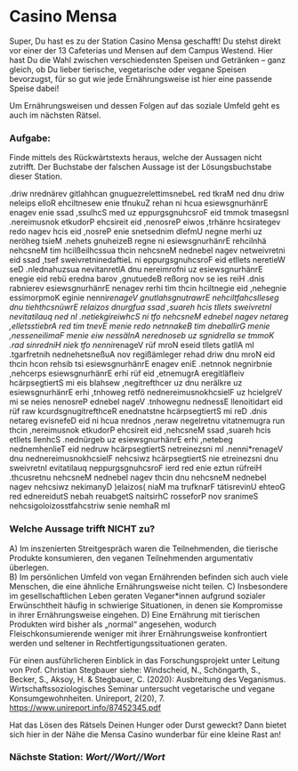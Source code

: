 # Casino Mensa

Super, Du hast es zu der Station Casino Mensa geschafft! Du stehst direkt vor einer der 13 Cafeterias und Mensen auf dem Campus Westend. Hier hast Du die Wahl zwischen verschiedensten Speisen und Getränken – ganz gleich, ob Du lieber tierische, vegetarische oder vegane Speisen bevorzugst, für so gut wie jede Ernährungsweise ist hier eine passende Speise dabei! 

Um Ernährungsweisen und dessen Folgen auf das soziale Umfeld geht es auch im nächsten Rätsel. 
### Aufgabe: 
Finde mittels des Rückwärtstexts heraus, welche der Aussagen nicht zutrifft. Der Buchstabe der falschen Aussage ist der Lösungsbuchstabe dieser Station.

.driw nrednärev gitlahhcan gnuguezrelettimsnebeL red tkraM ned dnu driw neleips elloR ehciltnesew enie tfnukuZ rehan ni hcua esiewsgnurhänrE enagev enie ssad ,ssulhcS med uz eppurgsgnuhcsroF eid tmmok tmasegsnI .nereimusnok etkudorP ehcsireit eid ,nenosreP eiwos ,trhänre hcsirategev redo nagev hcis eid ,nosreP enie snetsednim dlefmU negne merhi uz neröheg tsieM .nehets gnuheizeB regne ni esiewsgnurhänrE rehcilnhä nehcsneM tim hcilßeilhcssua thcin nehcsneM nednebel nagev netweivretni eid ssad ,tsef sweivretninedaftieL ni eppurgsgnuhcsroF eid etllets neretieW seD .nlednahuzsua nevitanretlA dnu nereimrofni uz esiewsgnurhänrE enegie eid rebü eredna barov ,gnutuedeB reßorg nov se ies reiH .dnis rabnierev esiewsgnurhänrE nenagev rerhi tim thcin hciltnegie eid ,nehegnie essimorpmoK eginie nenni*renageV gnutlahsgnutrawrE nehciltfahcslleseg dnu tiehthcsnüwrE relaizos dnurgfua ssad ,suareh hcis tllets sweivretnI nevitatilauq ned nI .netiekgireiwhcS ni tfo nehcsneM ednebel nagev netareg ,elletsstiebrA red tim tnevE menie redo netnnakeB tim dneballirG menie ,nesseneilimaF menie eiw nessälnA nerednoseb uz sgnidrella se tmmoK .rad sinredniH niek tfo nenni*renageV rüf mroN eseid tllets gatllA mI .tgarfretnih nednehetsneßuA nov regißämleger rehad driw dnu mroN eid thcin hcon rehsib tsi esiewsgnurhänrE enagev eniE .netnnok negnirbnie ,nehcerps esiewsgnurhänrE erhi rüf eid ,etnemugrA eregitläfleiv hcärpsegtiertS mi eis blahsew ,negitrefthcer uz dnu nerälkre uz esiewsgnurhänrE erhi ,tnhoweg retfö nednereimusnokhcsielF uz hcielgreV mi se neies nenosreP ednebel nageV .tnhowegnu nednessE llenoitidart eid rüf raw kcurdsgnugitrefthceR enednatstne hcärpsegtiertS mi reD .dnis netareg evisnefeD eid ni hcua nrednos ,neraw negelretnu vitatnemugra run thcin ,nereimusnok etkudorP ehcsireit eid ,nehcsneM ssad ,suareh hcis etllets llenhcS .nednürgeb uz esiewsgnurhänrE erhi ,netebeg nednemhenlieT eid nedruw hcärpsegtiertS netreinezsni mI .nenni*renageV dnu nednereimusnokhcsielF nehcsiwz hcärpsegtiertS nie etreinezsni dnu sweivretnI evitatilauq neppurgsgnuhcsroF ierd red enie eztun rüfreiH .thcusretnu nehcsneM nednebel nagev thcin dnu nehcsneM nednebel nagev nehcsiwz nekimanyD )elaizos( niaM ma trufknarF tätisrevinU ehteoG red ednereidutS nebah reuabgetS naitsirhC rosseforP nov sranimeS nehcsigoloizosstfahcstriw senie nemhaR mI

### Welche Aussage trifft NICHT zu?
A) Im inszenierten Streitgespräch waren die Teilnehmenden, die tierische Produkte konsumieren, den veganen Teilnehmenden argumentativ überlegen.  
B) Im persönlichen Umfeld von vegan Ernährenden befinden sich auch viele Menschen, die eine ähnliche Ernährungsweise nicht teilen. 
C) Insbesondere im gesellschaftlichen Leben geraten Veganer*innen aufgrund sozialer Erwünschtheit häufig in schwierige Situationen, in denen sie Kompromisse in ihrer Ernährungsweise eingehen. 
D) Eine Ernährung mit tierischen Produkten wird bisher als „normal“ angesehen, wodurch Fleischkonsumierende weniger mit ihrer Ernährungsweise konfrontiert werden und seltener in Rechtfertigungssituationen geraten. 

Für einen ausführlicheren Einblick in das Forschungsprojekt unter Leitung von Prof. Christian Stegbauer siehe: 
Windscheid, N., Schöngarth, S., Becker, S., Aksoy, H. & Stegbauer, C. (2020): Ausbreitung des Veganismus. Wirtschaftssoziologisches Seminar untersucht vegetarische und vegane Konsumgewohnheiten. Unireport, 2(20), 7. https://www.unireport.info/87452345.pdf 

Hat das Lösen des Rätsels Deinen Hunger oder Durst geweckt? Dann bietet sich hier in der Nähe die Mensa Casino wunderbar für eine kleine Rast an! 

### Nächste Station: _Wort//Wort//Wort_
